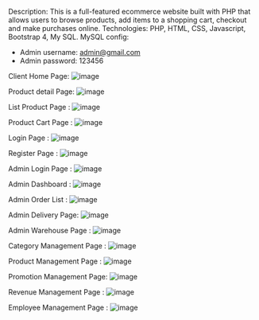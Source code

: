 Description: This is a full-featured ecommerce website built with PHP that allows users to browse products, add items to a shopping cart, checkout and make purchases online.
Technologies: PHP, HTML, CSS, Javascript, Bootstrap 4, My SQL.
MySQL config: 
- Admin username: admin@gmail.com
- Admin password: 123456


Client Home Page: 
![image](https://github.com/ThanhNgok/GMart/assets/145949812/bb66d1f2-f9b8-4084-954c-b4946f6cf301)

Product detail Page:
![image](https://github.com/ThanhNgok/GMart/assets/145949812/f7b35f76-2fe3-42ca-8ba0-4d5f41008092)

List Product Page : 
![image](https://github.com/ThanhNgok/GMart/assets/145949812/16a779c9-44f8-40db-a8f1-7117ef47169c)

Product Cart Page :
![image](https://github.com/ThanhNgok/GMart/assets/145949812/7183f1b9-b04c-45fc-9fe5-383ee2b6c4f9)

Login Page : 
![image](https://github.com/ThanhNgok/GMart/assets/145949812/0b0eeb90-645a-4350-9c08-7eef1f9ce12a)

Register Page : 
![image](https://github.com/ThanhNgok/GMart/assets/145949812/f7af11d6-a6b4-4148-a073-59e9ba1f7a8f)

Admin Login Page : 
![image](https://github.com/ThanhNgok/GMart/assets/145949812/1c4529f1-f6f2-4e8e-aa10-b4da9ddeb1c9)

Admin Dashboard :
![image](https://github.com/ThanhNgok/GMart/assets/145949812/28a5a8ec-6b02-4f89-8c12-72e6688f6d92)

Admin Order List : 
![image](https://github.com/ThanhNgok/GMart/assets/145949812/da4f9bcb-ff52-4eec-b6e4-03c3ef1d862c)

Admin Delivery Page: 
![image](https://github.com/ThanhNgok/GMart/assets/145949812/8a5a2025-6c2c-4c8b-89c1-036d516eb9b6)

Admin Warehouse Page :
![image](https://github.com/ThanhNgok/GMart/assets/145949812/dd32d54a-8a17-4079-9e71-01fba46cbe4b)

Category Management Page : 
![image](https://github.com/ThanhNgok/GMart/assets/145949812/25b1b016-86bd-4a50-b2a3-b9f8d9454d39)

Product Management Page : 
![image](https://github.com/ThanhNgok/GMart/assets/145949812/a14c8a22-859e-420f-9784-faccc2aef911)

Promotion Management Page:
![image](https://github.com/ThanhNgok/GMart/assets/145949812/a37c57d9-1bf4-4849-80e1-ecbd358cec6a)

Revenue Management Page : 
![image](https://github.com/ThanhNgok/GMart/assets/145949812/0ea9ff72-c73b-49cf-9ecf-2a43c71f9f32)

Employee Management Page : 
![image](https://github.com/ThanhNgok/GMart/assets/145949812/96992fcf-f727-4b69-b072-0d9d60073b30)









